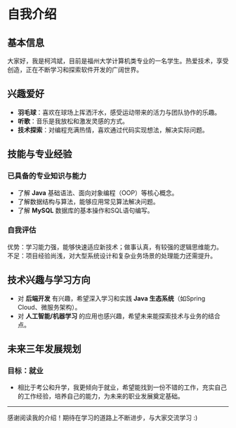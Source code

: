 # 自我介绍

## 基本信息
大家好，我是柯鸿斌，目前是福州大学计算机类专业的一名学生。热爱技术，享受创造，正在不断学习和探索软件开发的广阔世界。

## 兴趣爱好
- **羽毛球**：喜欢在球场上挥洒汗水，感受运动带来的活力与团队协作的乐趣。
- **听歌**：音乐是我放松和激发灵感的方式。
- **技术探索**：对编程充满热情，喜欢通过代码实现想法，解决实际问题。

## 技能与专业经验

### 已具备的专业知识与能力
- 了解 **Java** 基础语法、面向对象编程（OOP）等核心概念。
- 了解数据结构与算法，能够应用常见算法解决问题。
- 了解 **MySQL** 数据库的基本操作和SQL语句编写。

### 自我评估
优势：学习能力强，能够快速适应新技术；做事认真，有较强的逻辑思维能力。  
不足：项目经验尚浅，对大型系统设计和复杂业务场景的处理能力还需提升。

## 技术兴趣与学习方向
- 对 **后端开发** 有兴趣，希望深入学习和实践 **Java 生态系统**（如Spring Cloud、微服务架构）。
- 对 **人工智能/机器学习** 的应用也感兴趣，希望未来能探索技术与业务的结合点。

## 未来三年发展规划

### 目标：就业
- 相比于考公和升学，我更倾向于就业，希望能找到一份不错的工作，充实自己的工作经验，培养自己的能力，为未来的职业发展奠定基础。
---

感谢阅读我的介绍！期待在学习的道路上不断进步，与大家交流学习 :)
